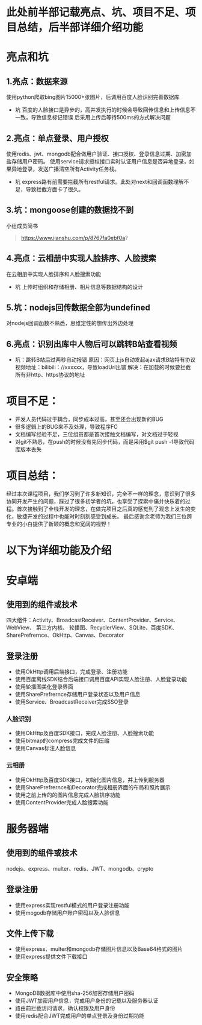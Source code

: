 # 此处前半部记载亮点、坑、项目不足、项目总结，后半部详细介绍功能
# 亮点和坑
## 1.亮点：数据来源
使用python爬取bing图片15000+张图片，后调用百度人脸识别完善数据库
- 坑
百度的人脸接口是异步的，高并发执行的时候会导致回传信息和上传信息不一致，导致信息标记错误
后采用上传后等待500ms的方式解决问题

## 2.亮点：单点登录、用户授权
使用redis、jwt、mongodb配合做用户验证、接口授权、登录信息过期、加密加盐存储用户密码。
使用service请求授权接口实时认证用户信息是否异地登录，如果异地登录，发送广播清空所有Activity任务栈。
- 坑
express路有前需要拦截所有restful请求。此处对next和回调函数理解不足，导致拦截方面卡了很久。

## 3.坑：mongoose创建的数据找不到
小组成员简书
> https://www.jianshu.com/p/8767fa0ebf0a?

## 4.亮点：云相册中实现人脸排序、人脸搜索
在云相册中实现人脸排序和人脸搜索功能
- 坑
上传时组织和存储相册、相片信息等数据结构的设计

## 5.坑：nodejs回传数据全部为undefined
对nodejs回调函数不熟悉，思维定性的想传出外边处理

## 6.亮点：识别出库中人物后可以跳转B站查看视频
- 坑：跳转B站后过两秒自动报错
原因：网页上js自动发起ajax请求B站特有协议视频地址：bilibili：//xxxxxx，导致loadUrl出错
解决：在加载的时候要拦截所有非http、https协议的地址

# 项目不足：
- 开发人员代码过于耦合，同步成本过高，甚至还会出现新的BUG
- 很多逻辑上的BUG来不及处理，导致程序FC
- 文档编写经验不足，三位组员都是首次接触文档编写，对文档过于轻视
- 对git不熟悉，在push的时候没有先同步代码，而是采用$git push -f导致代码库版本丢失
# 项目总结：
经过本次课程项目，我们学习到了许多新知识，完全不一样的理念，意识到了很多协同开发产生的问题，踩过了很多初学者的坑，也享受了探索中痛并快乐着的过程。首次接触到了全栈开发的理念，在做完项目之后真的感觉到了观念上发生的变化，敏捷开发的过程中也能时时刻刻感受到成长。
最后感谢余老师为我们三位跨专业的小白提供了新颖的概念和宽阔的视野！

# 以下为详细功能及介绍
# 安卓端

## 使用到的组件或技术
四大组件：Activity、BroadcastReceiver、ContentProvider、Service、 WebView、 第三方内核、 
轮播图、RecyclerView、SQLite、百度SDK、SharePrefrernce、OkHttp、Canvas、Decorator	

## 登录注册
- 使用OkHttp调用后端接口，完成登录、注册功能
- 使用百度离线SDK结合后端接口调用百度API实现人脸注册、人脸登录功能
- 使用轮播图美化登录界面
- 使用SharePrefrernce存储用户登录状态以及用户信息
- 使用Service、BroadcastReceiver完成SSO登录

### 人脸识别
- 使用OkHttp及百度SDK接口，完成人脸注册、人脸搜索功能
- 使用bitmap的compress完成文件的压缩
- 使用Canvas标注人脸信息

### 云相册
- 使用OkHttp及百度SDK接口，初始化图片信息，并上传到服务器
- 使用SharePrefrernce和Decorator完成相册界面的布局和照片展示
- 使用之前上传的的图片信息完成人脸排序功能
- 使用ContentProvider完成人脸搜索功能

# 服务器端
## 使用到的组件或技术
nodejs、express、multer、redis、JWT、mongodb、crypto

## 登录注册
- 使用express实现restful模式的用户登录注册功能
- 使用mogodb存储用户账户密码以及人脸信息

## 文件上传下载
- 使用express、multer和mongodb存储图片信息以及Base64格式的图片
- 使用express提供文件下载接口

## 安全策略
- MongoDB数据库中使用sha-256加密存储用户密码
- 使用JWT加密用户信息，完成用户身份的记载以及服务器认证
- 路由前拦截访问请求，确认权限及用户身份
- 使用redis配合JWT完成用户的单点登录及身份过期功能

